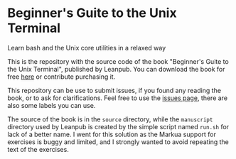 # Beginner's Guite to the Unix Terminal

Learn bash and the Unix core utilities in a relaxed way

This is the repository with the source code of the book "Beginner's Guite to the Unix Terminal", published by Leanpub. You can download the book for free [here](https://leanpub.com/beginners-guide-to-the-unix-terminal) or contribute purchasing it.

This repository can be use to submit issues, if you found any reading the book, or to ask for clarifications. Feel free to use the [issues page](https://github.com/bgutbook/bgutbook/issues), there are also some labels you can use.

The source of the book is in the `source` directory, while the `manuscript` directory used by Leanpub is created by the simple script named `run.sh` for lack of a better name. I went for this solution as the Markua support for exercises is buggy and limited, and I strongly wanted to avoid repeating the text of the exercises.
